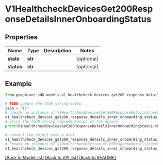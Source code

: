 # V1HealthcheckDevicesGet200ResponseDetailsInnerOnboardingStatus


## Properties

Name | Type | Description | Notes
------------ | ------------- | ------------- | -------------
**state** | **str** |  | [optional] 
**status** | **str** |  | [optional] 

## Example

```python
from graphiant_sdk.models.v1_healthcheck_devices_get200_response_details_inner_onboarding_status import V1HealthcheckDevicesGet200ResponseDetailsInnerOnboardingStatus

# TODO update the JSON string below
json = "{}"
# create an instance of V1HealthcheckDevicesGet200ResponseDetailsInnerOnboardingStatus from a JSON string
v1_healthcheck_devices_get200_response_details_inner_onboarding_status_instance = V1HealthcheckDevicesGet200ResponseDetailsInnerOnboardingStatus.from_json(json)
# print the JSON string representation of the object
print(V1HealthcheckDevicesGet200ResponseDetailsInnerOnboardingStatus.to_json())

# convert the object into a dict
v1_healthcheck_devices_get200_response_details_inner_onboarding_status_dict = v1_healthcheck_devices_get200_response_details_inner_onboarding_status_instance.to_dict()
# create an instance of V1HealthcheckDevicesGet200ResponseDetailsInnerOnboardingStatus from a dict
v1_healthcheck_devices_get200_response_details_inner_onboarding_status_from_dict = V1HealthcheckDevicesGet200ResponseDetailsInnerOnboardingStatus.from_dict(v1_healthcheck_devices_get200_response_details_inner_onboarding_status_dict)
```
[[Back to Model list]](../README.md#documentation-for-models) [[Back to API list]](../README.md#documentation-for-api-endpoints) [[Back to README]](../README.md)


